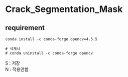 # Crack_Segmentation_Mask

## requirement

```
conda install -c conda-forge opencv=4.5.5

# 삭제시
# conda uninstall -c conda-forge opencv

```
S : 저장   
N : 적용안함  
